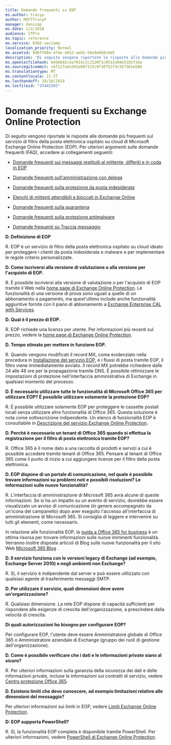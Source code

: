 ```yaml
---
title: Domande frequenti su EOP
ms.author: tracyp
author: MSFTTracyP
manager: dansimp
ms.date: 1/2/2018
audience: ITPro
ms.topic: reference
ms.service: O365-seccomp
localization_priority: Normal
ms.assetid: 9dbff00a-474e-4452-aeb5-5be9a6b8c6d5
description: 'Di seguito vengono riportate le risposte alle domande più frequenti sul servizio di filtro della posta elettronica ospitato su cloud di Microsoft Exchange Online Protection (EOP). Per ulteriori argomenti sulle domande frequenti (FAQ), accedere ai collegamenti seguenti:'
ms.openlocfilehash: b49bb92cea781dc2c2120f1c0512a9de5182f16a
ms.sourcegitcommit: cbf117a4cd92a907115c9f10752f3c557361e586
ms.translationtype: MT
ms.contentlocale: it-IT
ms.lasthandoff: 10/10/2019
ms.locfileid: "37441503"
---
```

# <a name="eop-general-faq"></a>Domande frequenti su Exchange Online Protection

Di seguito vengono riportate le risposte alle domande più frequenti sul servizio di filtro della posta elettronica ospitato su cloud di Microsoft Exchange Online Protection (EOP). Per ulteriori argomenti sulle domande frequenti (FAQ), accedere ai collegamenti seguenti:
  
- [Domande frequenti sui messaggi restituiti al mittente, differiti e in coda in EOP](eop-queued-deferred-and-bounced-messages-faq.md)

- [Domande frequenti sull'amministrazione con delega](delegated-administration-faq.md)

- [Domande frequenti sulla protezione da posta indesiderata](anti-spam-protection-faq.md)

- [Elenchi di mittenti attendibili e bloccati in Exchange Online](safe-sender-and-blocked-sender-lists-faq.md)

- [Domande frequenti sulla quarantena](quarantine-faq.md)

- [Domande frequenti sulla protezione antimalware](anti-malware-protection-faq-eop.md)

- [Domande frequenti su Traccia messaggio](http://technet.microsoft.com/library/aa49e3f9-a5b1-4410-aac2-ddbbf3f5bfb2.aspx)

**D. Definizione di EOP**
  
R. EOP è un servizio di filtro della posta elettronica ospitato su cloud ideato per proteggere i clienti da posta indesiderata e malware e per implementare le regole criterio personalizzate.
  
**D. Come iscriversi alla versione di valutazione o alla versione per l'acquisto di EOP.**
  
R. È possibile iscriversi alla versione di valutazione o per l'acquisto di EOP tramite il Web nella [home page di Exchange Online Protection](https://products.office.com/exchange/exchange-email-security-spam-protection). Le funzionalità di una versione di prova sono uguali a quelle di un abbonamento a pagamento, ma quest'ultimo include anche funzionalità aggiuntive fornite con il piano di abbonamento a [Exchange Enterprise CAL with Services](https://products.office.com/exchange/microsoft-exchange-server-licensing-licensing-overview).
  
**D. Qual è il prezzo di EOP.**
  
R. EOP richiede una licenza per utente. Per informazioni più recenti sul prezzo, vedere la [home page di Exchange Online Protection](https://products.office.com/exchange/exchange-email-security-spam-protection).
  
**D. Tempo stimato per mettere in funzione EOP.**
  
R. Quando vengono modificati il record MX, come evidenziato nella procedura in [Installazione del servizio EOP](set-up-your-eop-service.md), e i flussi di posta tramite EOP, il filtro viene immediatamente avviato. Il record MX potrebbe richiedere dalle 24 alle 48 ore per la propagazione tramite DNS. È possibile ottimizzare le impostazioni di protezione nell'interfaccia amministrativa di Exchange in qualsiasi momento del processo.
  
**D. È necessario utilizzare tutte le funzionalità di Microsoft Office 365 per utilizzare EOP? È possibile utilizzare solamente la protezione EOP?**
  
R. È possibile utilizzare solamente EOP per proteggere le cassette postali locali senza utilizzare altre funzionalità di Office 365. Questa soluzione è nota come sottoscrizione indipendente. Un elenco di funzionalità EOP è consultabile in [Descrizione del servizio Exchange Online Protection](https://docs.microsoft.com/office365/servicedescriptions/exchange-online-protection-service-description/exchange-online-protection-service-description).
  
**D. Perché è necessario un tenant di Office 365 quando si effettua la registrazione per il filtro di posta elettronica tramite EOP?**
  
R. Office 365 è il nome dato a una raccolta di prodotti e servizi a cui è possibile accedere tramite tenant di Office 365. Pensare al tenant di Office 365 come il punto di inizio a cui aggiungere licenze per il filtro della posta elettronica.
  
**D. EOP dispone di un portale di comunicazione, nel quale è possibile trovare informazioni su problemi noti e possibili risoluzioni? Le informazioni sulle nuove funzionalità?**
  
R. L'interfaccia di amministrazione di Microsoft 365 avrà alcune di queste informazioni. Se si ha un impatto su un evento di servizio, dovrebbe essere visualizzato un avviso di comunicazione (in genere accompagnato da un'icona del campanello) dopo aver eseguito l'accesso all'interfaccia di amministrazione di Microsoft 365. Si consiglia di leggere e intervenire su tutti gli elementi, come necessario.
  
In relazione alle funzionalità EOP, la [guida a Office 365 for business](https://www.microsoft.com/microsoft-365/roadmap?filters=O365) è un ottima risorsa per trovare informazioni sulle nuove imminenti funzionalità. Verranno inoltre disposte articoli di Blog sulle nuove funzionalità per il sito Web [Microsoft 365 Blog](https://www.microsoft.com/en-us/microsoft-365/blog/) .
  
**D. Il servizio funziona con le versioni legacy di Exchange (ad esempio, Exchange Server 2010) e negli ambienti non Exchange?**
  
R. Sì, il servizio è indipendente dal server e può essere utilizzato con qualsiasi agente di trasferimento messaggi SMTP.
  
**D. Per utilizzare il servizio, quali dimensioni deve avere un'organizzazione?**
  
R. Qualsiasi dimensione. La rete EOP dispone di capacità sufficienti per rispondere alle esigenze di crescita dell'organizzazione, a prescindere dalla velocità di crescita.
  
**Di quali autorizzazioni ho bisogno per configurare EOP?**
  
Per configurare EOP, l'utente deve essere Amministratore globale di Office 365 o Amministratore aziendale di Exchange (gruppo dei ruoli di gestione dell'organizzazione).
  
**D. Come è possibile verificare che i dati e le informazioni private siano al sicuro?**
  
R. Per ulteriori informazioni sulla garanzia della sicurezza dei dati e delle informazioni private, incluse le informazioni sui contratti di servizio, vedere [Centro protezione Office 365](https://www.microsoft.com/trust-center).
  
**D. Esistono limiti che devo conoscere, ad esempio limitazioni relative alle dimensioni del messaggio?**
  
Per ulteriori informazioni sui limiti in EOP, vedere [Limiti Exchange Online Protection](https://docs.microsoft.com/office365/servicedescriptions/exchange-online-protection-service-description/exchange-online-protection-limits).
  
**D: EOP supporta PowerShell?**
  
R. Sì, la funzionalità EOP completa è disponibile tramite PowerShell. Per ulteriori informazioni, vedere [PowerShell di Exchange Online Protection](https://docs.microsoft.com/powershell/exchange/exchange-eop/exchange-online-protection-powershell).
